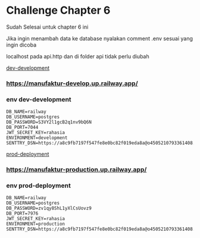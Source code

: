# Challenge Chapter 6
Sudah Selesai untuk chapter 6 ini

Jika ingin menambah data ke database nyalakan comment .env sesuai yang ingin dicoba

localhost pada api.http dan di folder api tidak perlu diubah

[dev-development](https://manufaktur-develop.up.railway.app/)
### https://manufaktur-develop.up.railway.app/
### env dev-development
```DB_HOST=containers-us-west-119.railway.app
DB_NAME=railway
DB_USERNAME=postgres
DB_PASSWORD=S3VY2l1gcB2q1nv9bQ6N
DB_PORT=7044
JWT_SECRET_KEY=rahasia
ENVIRONMENT=development
SENTTRY_DSN=https://a8c9fb7197f547fe8e0bc82f019eda8a@o4505210793361408.ingest.sentry.io/4505210807451648
```
[prod-deployment](https://manufaktur-production.up.railway.app/)
### https://manufaktur-production.up.railway.app/
### env prod-deployment
```DB_HOST=containers-us-west-178.railway.app
DB_NAME=railway
DB_USERNAME=postgres
DB_PASSWORD=zv1qy8ShL1yXlCsUovz9
DB_PORT=7976
JWT_SECRET_KEY=rahasia
ENVIRONMENT=production
SENTTRY_DSN=https://a8c9fb7197f547fe8e0bc82f019eda8a@o4505210793361408.ingest.sentry.io/4505210807451648
```

